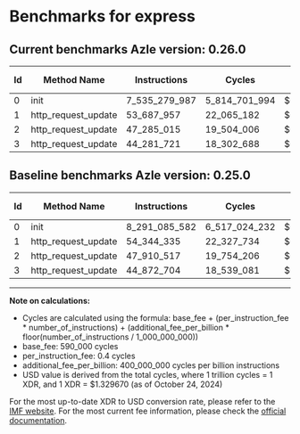 # Benchmarks for express

## Current benchmarks Azle version: 0.26.0

| Id  | Method Name         | Instructions  | Cycles        | USD           | USD/Million Calls | Change                                  |
| --- | ------------------- | ------------- | ------------- | ------------- | ----------------- | --------------------------------------- |
| 0   | init                | 7_535_279_987 | 5_814_701_994 | $0.0077316348 | $7_731.63         | <font color="green">-755_805_595</font> |
| 1   | http_request_update | 53_687_957    | 22_065_182    | $0.0000293394 | $29.33            | <font color="green">-656_378</font>     |
| 2   | http_request_update | 47_285_015    | 19_504_006    | $0.0000259339 | $25.93            | <font color="green">-625_502</font>     |
| 3   | http_request_update | 44_281_721    | 18_302_688    | $0.0000243365 | $24.33            | <font color="green">-590_983</font>     |

## Baseline benchmarks Azle version: 0.25.0

| Id  | Method Name         | Instructions  | Cycles        | USD           | USD/Million Calls |
| --- | ------------------- | ------------- | ------------- | ------------- | ----------------- |
| 0   | init                | 8_291_085_582 | 6_517_024_232 | $0.0086654916 | $8_665.49         |
| 1   | http_request_update | 54_344_335    | 22_327_734    | $0.0000296885 | $29.68            |
| 2   | http_request_update | 47_910_517    | 19_754_206    | $0.0000262666 | $26.26            |
| 3   | http_request_update | 44_872_704    | 18_539_081    | $0.0000246509 | $24.65            |

---

**Note on calculations:**

- Cycles are calculated using the formula: base_fee + (per_instruction_fee \* number_of_instructions) + (additional_fee_per_billion \* floor(number_of_instructions / 1_000_000_000))
- base_fee: 590_000 cycles
- per_instruction_fee: 0.4 cycles
- additional_fee_per_billion: 400_000_000 cycles per billion instructions
- USD value is derived from the total cycles, where 1 trillion cycles = 1 XDR, and 1 XDR = $1.329670 (as of October 24, 2024)

For the most up-to-date XDR to USD conversion rate, please refer to the [IMF website](https://www.imf.org/external/np/fin/data/rms_sdrv.aspx).
For the most current fee information, please check the [official documentation](https://internetcomputer.org/docs/current/developer-docs/gas-cost#execution).
